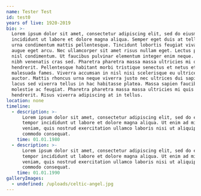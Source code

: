```yaml
---
name: Tester Test
id: test0
years of live: 1920-2019
bio: >-
  Lorem ipsum dolor sit amet, consectetur adipiscing elit, sed do eiusmod tempor
  incididunt ut labore et dolore magna aliqua. Semper eget duis at tellus at
  urna condimentum mattis pellentesque. Tincidunt lobortis feugiat vivamus at
  augue eget arcu. Nec ullamcorper sit amet risus nullam eget. Lectus proin nibh
  nisl condimentum. Ut faucibus pulvinar elementum integer enim neque. Porta
  nibh venenatis cras sed. Pharetra pharetra massa massa ultricies mi quis
  hendrerit. Pellentesque habitant morbi tristique senectus et netus et
  malesuada fames. Viverra accumsan in nisl nisi scelerisque eu ultrices vitae
  auctor. Mattis rhoncus urna neque viverra justo nec ultrices dui sapien. Nisi
  lacus sed viverra tellus in hac habitasse platea. Massa sapien faucibus et
  molestie ac feugiat. Pharetra pharetra massa massa ultricies mi quis
  hendrerit. Risus viverra adipiscing at in tellus.
location: none
timeline:
  - description: >-
      Lorem ipsum dolor sit amet, consectetur adipiscing elit, sed do eiusmod
      tempor incididunt ut labore et dolore magna aliqua. Ut enim ad minim
      veniam, quis nostrud exercitation ullamco laboris nisi ut aliquip ex ea
      commodo consequat.
    time: 01.01.1980
  - description: >-
      Lorem ipsum dolor sit amet, consectetur adipiscing elit, sed do eiusmod
      tempor incididunt ut labore et dolore magna aliqua. Ut enim ad minim
      veniam, quis nostrud exercitation ullamco laboris nisi ut aliquip ex ea
      commodo consequat.
    time: 01.01.1990
galleryImages:
  - undefined: /uploads/celtic-angel.jpg
---
```


